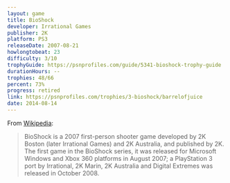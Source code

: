 ```yaml
---
layout: game
title: BioShock
developer: Irrational Games
publisher: 2K
platform: PS3
releaseDate: 2007-08-21
howlongtobeat: 23
difficulty: 3/10
trophyGuide: https://psnprofiles.com/guide/5341-bioshock-trophy-guide
durationHours: --
trophies: 48/66
percent: 73%
progress: retired
link: https://psnprofiles.com/trophies/3-bioshock/barrelofjuice
date: 2014-08-14
---
```


From [Wikipedia](https://en.wikipedia.org/wiki/BioShock):

> BioShock is a 2007 first-person shooter game developed by 2K Boston (later Irrational Games) and 2K Australia, and published by 2K. The first game in the BioShock series, it was released for Microsoft Windows and Xbox 360 platforms in August 2007; a PlayStation 3 port by Irrational, 2K Marin, 2K Australia and Digital Extremes was released in October 2008.
